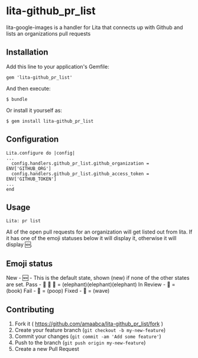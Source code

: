 # lita-github_pr_list

lita-google-images is a handler for Lita that connects up with Github and lists an organizations pull requests

## Installation

Add this line to your application's Gemfile:

    gem 'lita-github_pr_list'

And then execute:

    $ bundle

Or install it yourself as:

    $ gem install lita-github_pr_list

## Configuration

```
Lita.configure do |config|
...
  config.handlers.github_pr_list.github_organization = ENV['GITHUB_ORG']
  config.handlers.github_pr_list.github_access_token = ENV['GITHUB_TOKEN']
...
end
```

## Usage

```Lita: pr list```

All of the open pull requests for an organization will get listed out from lita. If it has one of the emoji statuses below it
will display it, otherwise it will display :new:.




## Emoji status

New - :new: - This is the default state, shown (new) if none of the other states are set.
Pass - :elephant: :elephant: :elephant: = (elephant)(elephant)(elephant)
In Review - :book: = (book)
Fail - :poop: = (poop)
Fixed - :wave:  = (wave)

## Contributing

1. Fork it ( https://github.com/amaabca/lita-github_pr_list/fork )
2. Create your feature branch (`git checkout -b my-new-feature`)
3. Commit your changes (`git commit -am 'Add some feature'`)
4. Push to the branch (`git push origin my-new-feature`)
5. Create a new Pull Request
